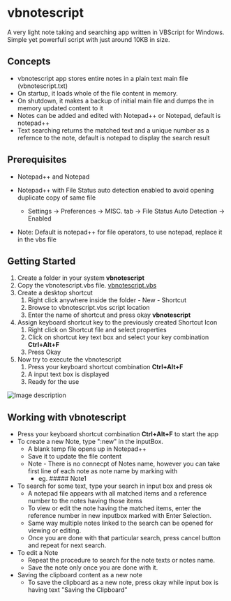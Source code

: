 # vbnotescript
A very light note taking and searching app written in VBScript for Windows.
Simple yet powerfull script with just around 10KB in size.

## Concepts
* vbnotescript app stores entire notes in a plain text main file (vbnotescript.txt)
* On startup, it loads whole of the file content in memory.
* On shutdown, it makes a backup of initial main file and dumps the in memory updated content to it
* Notes can be added and edited with Notepad++ or Notepad, default is notepad++
* Text searching returns the matched text and a unique number as a refernce to the note, default is notepad to display the search result

## Prerequisites
* Notepad++ and Notepad
* Notepad++ with File Status auto detection enabled to avoid opening duplicate copy of same file
   * Settings -> Preferences -> MISC. tab -> File Status Auto Detection -> Enabled

* Note: Default is notepad++ for file operators, to use notepad, replace it in the vbs file 



## Getting Started
1. Create a folder in your system **vbnotescript**
1. Copy the vbnotescript.vbs file. [vbnotescript.vbs](https://github.com/sourceplant/vbnotescript/blob/master/vbnotescript.vbs)
1. Create a desktop shortcut 
   1. Right click anywhere inside the folder - New - Shortcut
   1. Browse to vbnotescript.vbs script location
   1. Enter the name of shortcut and press okay **vbnotescript**
1. Assign keyboard shortcut key to the previously created Shortcut Icon
   1. Right click on Shortcut file and select properties
   1. Click on shortcut key text box and select your key combination **Ctrl+Alt+F**
   1. Press Okay
1. Now try to execute the vbnotescript
   1. Press your keyboard shortcut combination **Ctrl+Alt+F**
   1. A input text box is displayed
   1. Ready for the use
  
![Image description](https://github.com/sourceplant/vbnotescript/blob/master/Images/installation.jpg)

## Working with vbnotescript

* Press your keyboard shortcut combination **Ctrl+Alt+F** to start the app
* To create a new Note, type ":new" in the inputBox.
   * A blank temp file opens up in Notepad++
   * Save it to update the file content
   * Note - There is no connecpt of Notes name, however you can take first line of each note as note name by marking with
      * eg. ##### Note1
* To search for some text, type your search in input box and press ok
   * A notepad file appears with all matched items and a reference number to the notes having those items
   * To view or edit the note having the matched items, enter the reference number in new inputbox marked with Enter Selection.
   * Same way multiple notes linked to the search can be opened for viewing or editing.
   * Once you are done with that particular search, press cancel button and repeat for next search.
* To edit a Note
   * Repeat the procedure to search for the note texts or notes name.
   * Save the note only once you are done with it.
* Saving the clipboard content as a new note
   * To save the clipboard as a new note, press okay while input box is having text "Saving the Clipboard"
